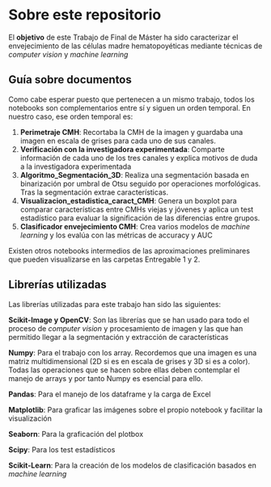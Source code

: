 # Sobre este repositorio

El **objetivo** de este Trabajo de Final de Máster ha sido caracterizar el envejecimiento de las células madre hematopoyéticas mediante técnicas de *computer vision* y *machine learning*

## Guía sobre documentos
Como cabe esperar puesto que pertenecen a un mismo trabajo, todos los notebooks son complementarios entre sí y siguen un orden temporal. En nuestro caso, ese orden temporal es: 

1) **Perimetraje CMH**: Recortaba la CMH de la imagen y guardaba una imagen en escala de grises para cada uno de sus canales.
2) **Verificación con la investigadora experimentada**: Comparte información de cada uno de los tres canales y explica motivos de duda a la investigadora experimentada
3) **Algoritmo_Segmentación_3D**: Realiza una segmentación basada en binarización por umbral de Otsu seguido por operaciones morfológicas. Tras la segmentación extrae características.
4) **Visualizacion_estadistica_caract_CMH**: Genera un boxplot para comparar características entre CMHs viejas y jóvenes y aplica un test estadístico para evaluar la significación de las diferencias entre grupos.
5) **Clasificador envejecimiento CMH**: Crea varios modelos de *machine learning* y los evalúa con las métricas de accuracy y AUC

Existen otros notebooks intermedios de las aproximaciones preliminares que pueden visualizarse en las carpetas Entregable 1 y 2.

## Librerías utilizadas
Las librerías utilizadas para este trabajo han sido las siguientes:

**Scikit-Image y OpenCV**: Son las librerías que se han usado para todo el proceso de *computer vision* y procesamiento de imagen y las que han permitido llegar a la segmentación y extracción de características

**Numpy**: Para el trabajo con los array. Recordemos que una imagen es una matriz multidimensional (2D si es en escala de grises y 3D si es a color). Todas las operaciones que se hacen sobre ellas deben contemplar el manejo de arrays y por tanto Numpy es esencial para ello.

**Pandas**: Para el manejo de los dataframe y la carga de Excel

**Matplotlib**: Para graficar las imágenes sobre el propio notebook y facilitar la visualización

**Seaborn**: Para la graficación del plotbox

**Scipy**: Para los test estadísticos

**Scikit-Learn**: Para la creación de los modelos de clasificación basados en *machine learning*
